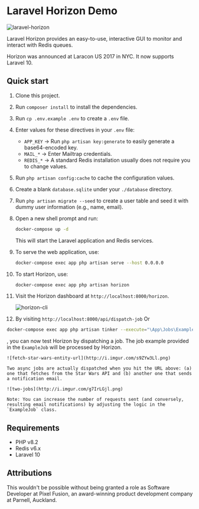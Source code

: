 # Laravel Horizon Demo

![laravel-horizon](http://i.imgur.com/US6hC7Ll.jpg)

Laravel Horizon provides an easy-to-use, interactive GUI to monitor and interact with Redis queues.

Horizon was announced at Laracon US 2017 in NYC. It now supports Laravel 10.

## Quick start

1. Clone this project.

1. Run `composer install` to install the dependencies.

1. Run `cp .env.example .env` to create a `.env` file.

1. Enter values for these directives in your `.env` file:
    - `APP_KEY` → Run `php artisan key:generate` to easily generate a base64-encoded key.
    - `MAIL_*` → Enter Mailtrap credentials.
    - `REDIS_*` → A standard Redis installation usually does not require you to change values.

1. Run `php artisan config:cache` to cache the configuration values.

1. Create a blank `database.sqlite` under your `./database` directory.

1. Run `php artisan migrate --seed` to create a user table and seed it with dummy user information (e.g., name, email).

1. Open a new shell prompt and run:

    ```bash
    docker-compose up -d
    ```

    This will start the Laravel application and Redis services.

1. To serve the web application, use:

    ```bash
    docker-compose exec app php artisan serve --host 0.0.0.0
    ```

1. To start Horizon, use:

    ```bash
    docker-compose exec app php artisan horizon
    ```

1. Visit the Horizon dashboard at `http://localhost:8000/horizon`.

    ![horizon-cli](http://i.imgur.com/lh00VWzl.png)

1. By visiting `http://localhost:8000/api/dispatch-job` Or

```bash
docker-compose exec app php artisan tinker --execute="\App\Jobs\ExampleJob::dispatch();"
```
, you can now test Horizon by dispatching a job. The job example provided in the `ExampleJob` will be processed by Horizon.

    ![fetch-star-wars-entity-url](http://i.imgur.com/s9ZYw3Ll.png)

    Two async jobs are actually dispatched when you hit the URL above: (a) one that fetches from the Star Wars API and (b) another one that sends a notification email.

    ![two-jobs](http://i.imgur.com/g7IrLGjl.png)

    Note: You can increase the number of requests sent (and conversely, resulting email notifications) by adjusting the logic in the `ExampleJob` class.

## Requirements

- PHP v8.2
- Redis v6.x
- Laravel 10

## Attributions

This wouldn't be possible without being granted a role as Software Developer at Pixel Fusion, an award-winning product development company at Parnell, Auckland.
